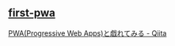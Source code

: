 
## [first-pwa](./first-pwa)
[PWA(Progressive Web Apps)と戯れてみる - Qiita](https://qiita.com/j16a/items/d3f7f7c3bb283bb20f23)
